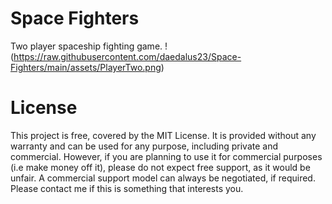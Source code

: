# Space Fighters
Two player spaceship fighting game.
!(https://raw.githubusercontent.com/daedalus23/Space-Fighters/main/assets/PlayerTwo.png)

# License
This project is free, covered by the MIT License. It is provided without any warranty and can be used for any purpose, including private and commercial. However, if you are planning to use it for commercial purposes (i.e make money off it), please do not expect free support, as it would be unfair. A commercial support model can always be negotiated, if required. Please contact me if this is something that interests you.





